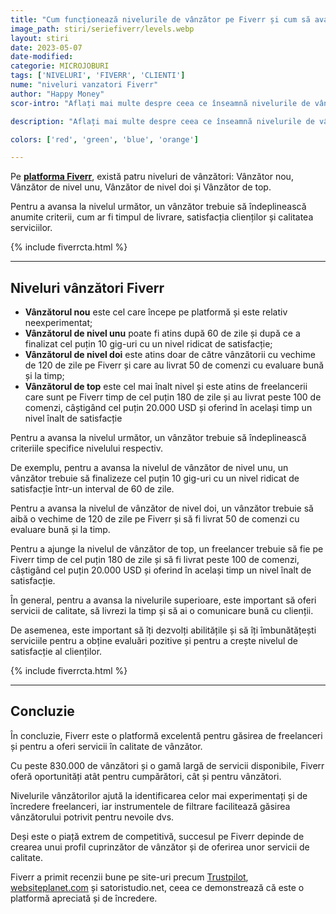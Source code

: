 ```yaml
---
title: "Cum funcționează nivelurile de vânzător pe Fiverr și cum să avansezi?" 
image_path: stiri/seriefiverr/levels.webp
layout: stiri
date: 2023-05-07
date-modified: 
categorie: MICROJOBURI
tags: ['NIVELURI', 'FIVERR', 'CLIENTI']
nume: "niveluri vanzatori Fiverr"
author: "Happy Money"
scor-intro: "Aflați mai multe despre ceea ce înseamnă nivelurile de vânzător Fiverr și cum puteți avansa în această ierarhie."

description: "Aflați mai multe despre ceea ce înseamnă nivelurile de vânzător Fiverr și cum puteți avansa în această ierarhie."

colors: ['red', 'green', 'blue', 'orange']

---
```


Pe **[platforma Fiverr](https://totredus.ro/stiri/castiga-bani-fiverr-romania/)**, există patru niveluri de vânzători: Vânzător nou, Vânzător de nivel unu, Vânzător de nivel doi și Vânzător de top.

Pentru a avansa la nivelul următor, un vânzător trebuie să îndeplinească anumite criterii, cum ar fi timpul de livrare, satisfacția clienților și calitatea serviciilor.

{% include fiverrcta.html %}

---
## Niveluri vânzători Fiverr

- **Vânzătorul nou** este cel care începe pe platformă și este relativ neexperimentat;
- **Vânzătorul de nivel unu** poate fi atins după 60 de zile și după ce a finalizat cel puțin 10 gig-uri cu un nivel ridicat de satisfacție;
- **Vânzătorul de nivel doi** este atins doar de către vânzătorii cu vechime de 120 de zile pe Fiverr și care au livrat 50 de comenzi cu evaluare bună și la timp;
- **Vânzătorul de top** este cel mai înalt nivel și este atins de freelancerii care sunt pe Fiverr timp de cel puțin 180 de zile și au livrat peste 100 de comenzi, câștigând cel puțin 20.000 USD și oferind în același timp un nivel înalt de satisfacție

Pentru a avansa la nivelul următor, un vânzător trebuie să îndeplinească criteriile specifice nivelului respectiv.

De exemplu, pentru a avansa la nivelul de vânzător de nivel unu, un vânzător trebuie să finalizeze cel puțin 10 gig-uri cu un nivel ridicat de satisfacție într-un interval de 60 de zile.

Pentru a avansa la nivelul de vânzător de nivel doi, un vânzător trebuie să aibă o vechime de 120 de zile pe Fiverr și să fi livrat 50 de comenzi cu evaluare bună și la timp.

Pentru a ajunge la nivelul de vânzător de top, un freelancer trebuie să fie pe Fiverr timp de cel puțin 180 de zile și să fi livrat peste 100 de comenzi, câștigând cel puțin 20.000 USD și oferind în același timp un nivel înalt de satisfacție.

În general, pentru a avansa la nivelurile superioare, este important să oferi servicii de calitate, să livrezi la timp și să ai o comunicare bună cu clienții.

De asemenea, este important să îți dezvolți abilitățile și să îți îmbunătățești serviciile pentru a obține evaluări pozitive și pentru a crește nivelul de satisfacție al clienților.

{% include fiverrcta.html %}

---
## Concluzie

În concluzie, Fiverr este o platformă excelentă pentru găsirea de freelanceri și pentru a oferi servicii în calitate de vânzător.

Cu peste 830.000 de vânzători și o gamă largă de servicii disponibile, Fiverr oferă oportunități atât pentru cumpărători, cât și pentru vânzători.

Nivelurile vânzătorilor ajută la identificarea celor mai experimentați și de încredere freelanceri, iar instrumentele de filtrare facilitează găsirea vânzătorului potrivit pentru nevoile dvs.

Deși este o piață extrem de competitivă, succesul pe Fiverr depinde de crearea unui profil cuprinzător de vânzător și de oferirea unor servicii de calitate.

Fiverr a primit recenzii bune pe site-uri precum [Trustpilot](https://www.trustpilot.com/review/www.fiverr.com), [websiteplanet.com](https://www.websiteplanet.com/ro/freelance-websites/fiverr/) și satoristudio.net, ceea ce demonstrează că este o platformă apreciată și de încredere.